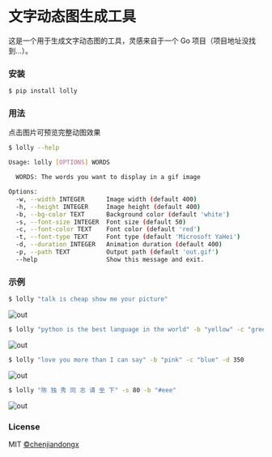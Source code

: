 # 文字动态图生成工具

这是一个用于生成文字动态图的工具，灵感来自于一个 Go 项目（项目地址没找到...）。

### 安装
``` bash
$ pip install lolly
```

### 用法
点击图片可预览完整动图效果

``` bash
$ lolly --help

Usage: lolly [OPTIONS] WORDS

  WORDS: The words you want to display in a gif image

Options:
  -w, --width INTEGER      Image width (default 400)
  -h, --height INTEGER     Image height (default 400)
  -b, --bg-color TEXT      Background color (default 'white')
  -s, --font-size INTEGER  Font size (default 50)
  -c, --font-color TEXT    Font color (default 'red')
  -t, --font-type TEXT     Font type (default 'Microsoft YaHei')
  -d, --duration INTEGER   Animation duration (default 400)
  -p, --path TEXT          Output path (default 'out.gif')
  --help                   Show this message and exit.
```

### 示例
```bash
$ lolly "talk is cheap show me your picture"
```
![out](https://user-images.githubusercontent.com/19553554/38259494-c02d24a8-3797-11e8-8336-c8bb8395a305.gif)

```bash
$ lolly "python is the best language in the world" -b "yellow" -c "green"
```
![out](https://user-images.githubusercontent.com/19553554/38259611-0e8c20a4-3798-11e8-8089-abadeeec6751.gif)

```bash
$ lolly "love you more than I can say" -b "pink" -c "blue" -d 350
```
![out](https://user-images.githubusercontent.com/19553554/38259727-4f9a9e36-3798-11e8-93f0-3b19bb63e983.gif)

```bash
$ lolly "陈 独 秀 同 志 请 坐 下" -s 80 -b "#eee"
```
![out](https://user-images.githubusercontent.com/19553554/38259860-b25926f0-3798-11e8-9653-d01390d60346.gif)


### License
MIT [©chenjiandongx](https://github.com/chenjiandongx)
